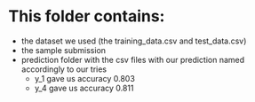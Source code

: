 # This folder contains:
* the dataset we used (the training_data.csv and test_data.csv)
* the sample submission
* prediction folder with the csv files with our prediction named accordingly to our tries
    * y_1 gave us accuracy 0.803
    * y_4 gave us accuracy 0.811
